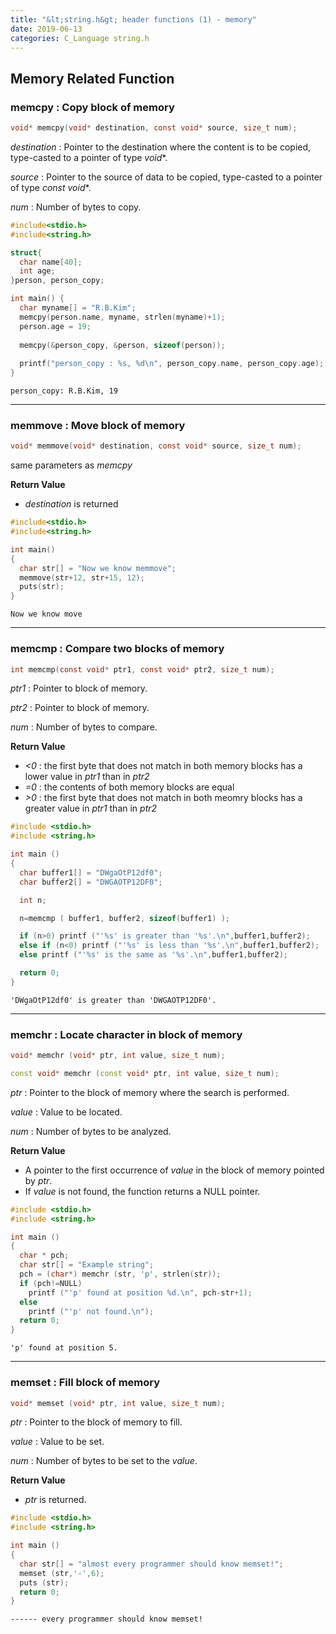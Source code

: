 ```yaml
---
title: "&lt;string.h&gt; header functions (1) - memory"
date: 2019-06-13
categories: C_Language string.h
---
```


## Memory Related Function

### memcpy : Copy block of memory
~~~c
void* memcpy(void* destination, const void* source, size_t num);
~~~

*destination* : Pointer to the destination where the content is to be copied, type-casted to a pointer of type *void**.

*source* : Pointer to the source of data to be copied, type-casted to a pointer of type *const void**.

*num* : Number of bytes to copy.

~~~c
#include<stdio.h>
#include<string.h>

struct{
  char name[40];
  int age;
}person, person_copy;

int main() {
  char myname[] = "R.B.Kim";
  memcpy(person.name, myname, strlen(myname)+1);
  person.age = 19;
  
  memcpy(&person_copy, &person, sizeof(person));
  
  printf("person_copy : %s, %d\n", person_copy.name, person_copy.age);
}
~~~
```
person_copy: R.B.Kim, 19
```

- - -

### memmove : Move block of memory
~~~c
void* memmove(void* destination, const void* source, size_t num);
~~~

same parameters as *memcpy*

**Return Value**
- *destination* is returned

~~~c
#include<stdio.h>
#include<string.h>

int main()
{
  char str[] = "Now we know memmove";
  memmove(str+12, str+15, 12);
  puts(str);
}
~~~
```
Now we know move
```

- - -

### memcmp : Compare two blocks of memory
~~~c
int memcmp(const void* ptr1, const void* ptr2, size_t num);
~~~

*ptr1* : Pointer to block of memory.

*ptr2* : Pointer to block of memory.

*num* : Number of bytes to compare.

**Return Value**
- *<0* : the first byte that does not match in both memory blocks has a lower value in *ptr1* than in *ptr2*
- *=0* : the contents of both memory blocks are equal
- *>0* : the first byte that does not match in both meomry blocks has a greater value in *ptr1* than in *ptr2*

~~~c
#include <stdio.h>
#include <string.h>

int main ()
{
  char buffer1[] = "DWgaOtP12df0";
  char buffer2[] = "DWGAOTP12DF0";

  int n;

  n=memcmp ( buffer1, buffer2, sizeof(buffer1) );

  if (n>0) printf ("'%s' is greater than '%s'.\n",buffer1,buffer2);
  else if (n<0) printf ("'%s' is less than '%s'.\n",buffer1,buffer2);
  else printf ("'%s' is the same as '%s'.\n",buffer1,buffer2);

  return 0;
}
~~~
```
'DWgaOtP12df0' is greater than 'DWGAOTP12DF0'.
```

- - -

### memchr : Locate character in block of memory
~~~c
void* memchr (void* ptr, int value, size_t num);
~~~
~~~c++
const void* memchr (const void* ptr, int value, size_t num);
~~~

*ptr* : Pointer to the block of memory where the search is performed.

*value* : Value to be located.

*num* : Number of bytes to be analyzed.

**Return Value**
- A pointer to the first occurrence of *value* in the block of memory pointed by *ptr*.
- If *value* is not found, the function returns a NULL pointer.

~~~c
#include <stdio.h>
#include <string.h>

int main ()
{
  char * pch;
  char str[] = "Example string";
  pch = (char*) memchr (str, 'p', strlen(str));
  if (pch!=NULL)
    printf ("'p' found at position %d.\n", pch-str+1);
  else
    printf ("'p' not found.\n");
  return 0;
}
~~~
```
'p' found at position 5.
```

- - -

### memset : Fill block of memory
~~~c
void* memset (void* ptr, int value, size_t num);
~~~

*ptr* : Pointer to the block of memory to fill.

*value* : Value to be set.

*num* : Number of bytes to be set to the *value*.

**Return Value**
- *ptr* is returned.

~~~c
#include <stdio.h>
#include <string.h>

int main ()
{
  char str[] = "almost every programmer should know memset!";
  memset (str,'-',6);
  puts (str);
  return 0;
}
~~~
```
------ every programmer should know memset!
```
